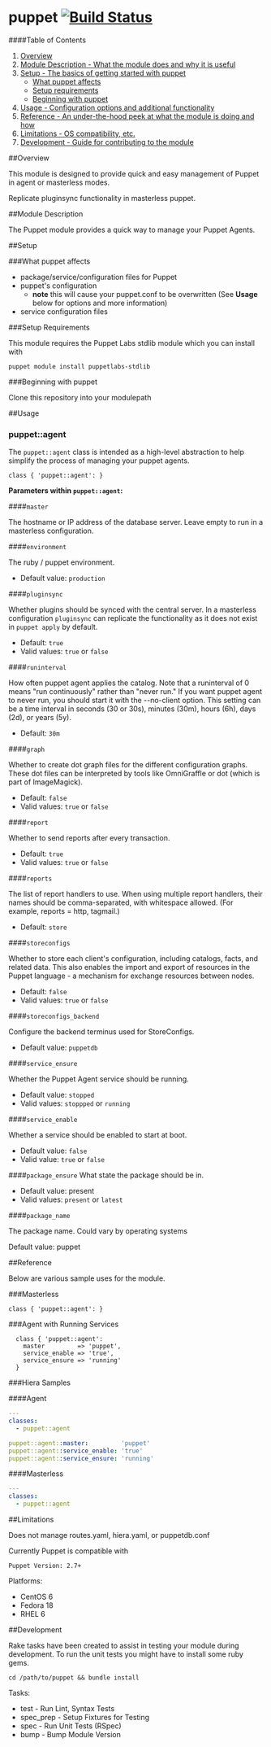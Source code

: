 puppet [![Build Status](https://travis-ci.org/dsn/puppet-puppet.svg?branch=master)](https://travis-ci.org/dsn/puppet-puppet)
======
####Table of Contents

1. [Overview](#overview)
2. [Module Description - What the module does and why it is useful](#module-description)
3. [Setup - The basics of getting started with puppet](#setup)
    * [What puppet affects](#what-puppet-affects)
    * [Setup requirements](#setup-requirements)
    * [Beginning with puppet](#beginning-with-puppet)
4. [Usage - Configuration options and additional functionality](#usage)
5. [Reference - An under-the-hood peek at what the module is doing and how](#reference)
5. [Limitations - OS compatibility, etc.](#limitations)
6. [Development - Guide for contributing to the module](#development)

##Overview

This module is designed to provide quick and easy management of Puppet in agent or masterless modes.

Replicate pluginsync functionality in masterless puppet.

##Module Description

The Puppet module provides a quick way to manage your Puppet Agents.

##Setup

###What puppet affects

* package/service/configuration files for Puppet
* puppet's configuration
  * **note** this will cause your puppet.conf to be overwritten (See **Usage** below for options and more information)
* service configuration files

###Setup Requirements

This module requires the Puppet Labs stdlib module which you can install with

```puppet module install puppetlabs-stdlib```

###Beginning with puppet

Clone this repository into your modulepath   

##Usage

### puppet::agent

The `puppet::agent` class is intended as a high-level abstraction to help simplify the process of managing your puppet agents.

```puppet
class { 'puppet::agent': }
```

**Parameters within `puppet::agent`:**

####`master`

The hostname or IP address of the database server. Leave empty to run in a masterless configuration.

####`environment`

The ruby / puppet environment.

* Default value: `production`

####`pluginsync`

Whether plugins should be synced with the central server. In a masterless configuration `pluginsync` can replicate the functionality as it does not exist in `puppet apply` by default.

* Default: `true`
* Valid values: `true` or `false`

####`runinterval`

How often puppet agent applies the catalog. Note that a runinterval of 0 means "run continuously" rather than "never run." If you want puppet agent to never run, you should start it with the --no-client option. This setting can be a time interval in seconds (30 or 30s), minutes (30m), hours (6h), days (2d), or years (5y).

* Default: `30m`

####`graph`

Whether to create dot graph files for the different configuration graphs. These dot files can be interpreted by tools like OmniGraffle or dot (which is part of ImageMagick).

* Default: `false`
* Valid values: `true` or `false`

####`report`

Whether to send reports after every transaction.

* Default: `true`
* Valid values: `true` or `false`

####`reports`

The list of report handlers to use. When using multiple report handlers, their names should be comma-separated, with whitespace allowed. (For example, reports = http, tagmail.)

* Default: `store`

####`storeconfigs`

Whether to store each client's configuration, including catalogs, facts, and related data. This also enables the import and export of resources in the Puppet language - a mechanism for exchange resources between nodes.

* Default: `false`
* Valid values: `true` or `false`

####`storeconfigs_backend`

Configure the backend terminus used for StoreConfigs.

* Default value: `puppetdb`

####`service_ensure`

Whether the Puppet Agent service should be running.

* Default value: `stopped`
* Valid values: `stoppped` or `running`

####`service_enable`

Whether a service should be enabled to start at boot.

* Default value: `false`
* Valid value: `true` or `false`

####`package_ensure`
What state the package should be in.

* Default value: present
* Valid values: `present` or `latest`

####`package_name`

The package name. Could vary by operating systems

Default value: puppet

##Reference

Below are various sample uses for the module.

###Masterless

```puppet
class { 'puppet::agent': }
```

###Agent with Running Services

```puppet
  class { 'puppet::agent':
    master         => 'puppet',
	service_enable => 'true',
	service_ensure => 'running'
  }
```

###Hiera Samples

####Agent
```yaml
---
classes:
  - puppet::agent

puppet::agent::master:         'puppet'
puppet::agent::service_enable: 'true'
puppet::agent::service_ensure: 'running'
```

####Masterless

```yaml
---
classes:
  - puppet::agent
```
##Limitations

Does not manage routes.yaml, hiera.yaml, or puppetdb.conf

Currently Puppet is compatible with

```Puppet Version: 2.7+```

Platforms:
* CentOS 6
* Fedora 18
* RHEL 6

##Development

Rake tasks have been created to assist in testing your module during development. To run the unit tests you might have to install some ruby gems.

```cd /path/to/puppet && bundle install```

Tasks:

* test      - Run Lint, Syntax Tests
* spec_prep - Setup Fixtures for Testing
* spec      - Run Unit Tests (RSpec)
* bump      - Bump Module Version